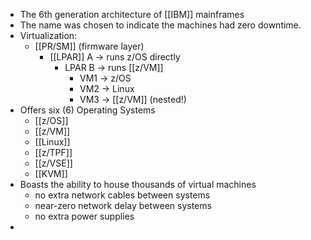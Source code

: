 - The 6th generation architecture of [[IBM]] mainframes
- The name was chosen to indicate the machines had zero downtime.
- Virtualization:
	- [[PR/SM]] (firmware layer)
		- [[LPAR]] A → runs z/OS directly
			- LPAR B → runs [[z/VM]]
				- VM1 → z/OS
				- VM2 → Linux
				- VM3 → [[z/VM]] (nested!)
- Offers six (6) Operating Systems
	- [[z/OS]]
	- [[z/VM]]
	- [[Linux]]
	- [[z/TPF]]
	- [[z/VSE]]
	- [[KVM]]
- Boasts the ability to house thousands of virtual machines
	- no extra network cables between systems
	- near-zero network delay between systems
	- no extra power supplies
-